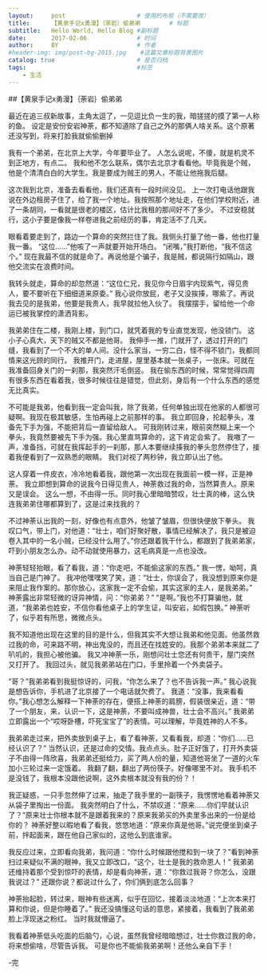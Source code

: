 ```yaml
---
layout:     post                    # 使用的布局（不需要改）
title:      【黄泉手记x勇漫】｛荼岩｝偷弟弟        # 标题 
subtitle:   Hello World, Hello Blog #副标题
date:       2017-02-06              # 时间
author:     BY                      # 作者
#header-img: img/post-bg-2015.jpg    #这篇文章标题背景图片
catalog: true                       # 是否归档
tags:                               #标签
    - 生活
---
```


##【黄泉手记x勇漫】｛荼岩｝偷弟弟

最近在追三叔新故事，主角太逗了，一见逗比负一生的我，暗搓搓的摸了第一人称的鱼。
设定是安份安岩神荼，都不知道除了自己之外的那俩人啥关系。这个原著还没写到，将来打脸我就偷偷删掉


我有一个弟弟，在北京上大学，今年要毕业了。
人怎么说呢，不傻，就是机灵不到正地方，有点二。
我和他不怎么联系，偶尔去北京才看看他。毕竟我是个贼，他是个清清白白的大学生。我是要成为贼王的男人，不能让他拖我后腿。

这次我到北京，准备去看看他，我们还真有一段时间没见。
上一次打电话他跟我说在外边租房子住了，给了我一个地址。我按照那个地址走，在他们学校附近，进了一条胡同，一看就是很老的楼区，估计比我租的那间好不了多少。
不过安稳就行，这小子要是像我一样卷进我之前经历的事，肯定活不了几天。

眼看着要走到了，路边一个算命的突然拦住了我。我侧头打量了他一番，他也打量我一番。
“这位……”他咳了一声就要开始开场白。
“闭嘴，”我打断他，“我不信这个。”
现在我最不信的就是命了。再说他是个骗子，我是贼，都说隔行如隔山，跟他交流实在浪费时间。

我转头就走，算命的却忽然道：“这位仁兄，我见你今日眉宇内现紫气，得见贵人，要不要听在下细细道来原委。”
我心说你放屁，老子又没挨揍，哪紫了。再说我去见的是我弟，他要是我贵人，我早就拉他入伙了。
我摆摆手，留给他一个命运已被我掌控的潇洒背影。

我弟弟住在二楼，我刚上楼，到门口，就凭着我的专业直觉发现，他没锁门。
这小子心真大，天下的贼又不都是他哥。
我伸手一推，门就开了，透过打开的门缝，我看到了一个不大的单人间。没什么家当，一穷二白，怪不得不锁门，我都同情来这光顾的同行。
我推开门，走进屋，屋里基本就一张桌子，一张床。可就在我准备回身关门的一刹那，我突然汗毛倒竖。
我在偷东西的时候，常常觉得四周有很多东西在看着我，很多时候往往是错觉，但此刻，身后有一个什么东西的感觉无比真实。

不可能是我弟，他看到我一定会叫我，除了我弟，任何单独出现在他家的人都很可疑啊。我现在极其敏感，生怕再碰上之前那样的事。
我立即回身，抡起拳头，准备先下手为强，不能把背后一直留给敌人。
可我刚转过来，眼前突然糊上来一个拳头，我竟然要被先下手为强。我心里直骂算命的，这下肯定会紫了。
我嗷了一声，准备挡，可就在我挥起手的一刹那，那人本要继续揍我的拳头忽然停住了，接着我便看到了一双熟悉的眼睛。
我们对视了两秒钟，我立即认出了他。

这人穿着一件皮衣，冷冷地看着我，跟他第一次出现在我面前一模一样，正是神荼。
我立即想到算命的说我今日得见贵人，神荼救过我的命，当然算贵人。原来又是误会。
这么一想，不由得一乐。同时我心里暗暗赞叹，壮士真的棒，这么快连我弟弟住哪都算到了，这是过来找我的？

不过神荼认出我的一刻，好像也有点意外，他皱了皱眉，但很快便放下拳头。
我叹口气，带上门，对他道：“壮士，咱们好聚好散，事情已经解决了，我只是被迫卷入其中的一名小贼，已经没什么用了。”你还跟着我干什么，都跟到了我弟弟家，吓到小朋友怎么办。动不动就使用暴力，这毛病真是一点也没改。

神荼轻轻抬眼，看了看我，道：“你走吧，不能偷这家的东西。”
我一愣，呦呵，真当自己是门神了。
我冲他嘿嘿笑了笑，道：“壮士，你误会了，我没想到原来你是来阻止我作案的。那你放心，这家我一定不会偷，其实这家的主人，是我弟弟。”
神荼露出非常轻微的讶异神情，问：“你弟弟？”
“是啊。”我也不打算骗他，就道，“我弟弟也姓安，不信你看他桌子上的学生证，叫安岩，如假包换。”
神荼听了，似乎若有所思，微微点头。

我不知道他出现在这里的目的是什么，但我其实不大想让我弟和他见面。他虽然救过我的命，可来路不明，神出鬼没的，而且还在找姓安的。我那个弟弟本来就二了叭叽的，我担心被他骗。
我又冲神荼一乐，刚想问壮士您还有何贵干，屋门突然又打开了。
我回过头，就见我弟弟站在门口，手里拎着一个外卖袋子。

“哥？”我弟弟看到我挺惊讶的，问我，“你怎么来了？也不告诉我一声。”
我心说我是想告诉你，手机进了北京接了一个电话就欠费了。
我道：“没事，我来看看你。”我心想怎么解释一下神荼的存在，便搭上神荼的肩膀，假装很亲近，道：“带了一个朋友，来，认识一下，这是神荼，不要叫成神兽，壮士会不高兴。”
我弟弟立即露出一个“哎呀卧槽，吓死宝宝了”的表情。可以理解，毕竟姓神的人不多。

我弟弟走过来，把外卖放到桌子上，看了看神荼，又看看我，却道：“你们……已经认识了？”
当然认识，还是过命的交情。我点点头。肚子正好饿了，打开外卖袋子不由得一阵欣喜，我弟弟还挺给力，买了两人份的量，知道他哥坐了一道的火车加小三轮过来一定饿着。
我翻了翻，翻出了两份筷子。好像哪里不对。
我手机不是没钱了，我根本没跟他说啊，这外卖根本就没有我的份？！

我正疑惑，一只手忽然伸了过来，抽走了我手里的一副筷子，我愣愣地看着神荼又从袋子里掏出一份面。
我突然明白了什么，不禁叹道：“原来……你们早就认识了？”原来壮士你根本就不是跟着我来的？原来我弟买的外卖里多出来的一份是给你的？
神荼好整以暇地看了看我，悠悠地道：“原来你真是他哥。”说完便坐到桌子前，拌起面来，跟在他自己家似的，这他么到底谁家。

我反应过来，立即看向我弟，我问道：“你什么时候跟他搅和到一块了？”看到神荼扫过来疑似不满的眼神，我又立即改口，“这个，壮士是我的救命恩人！”
我弟弟还维持着那个受到惊吓的表情，却是看向神荼，道：“你救过我哥？你怎么，没跟我说过？”
还跟你说？都说过什么了，你们俩到底怎么回事？

神荼抬起脸，转过来，眼神有些迷离，似乎在回忆，接着淡淡地道：“上次本来打算和你说，但是你睡着了。”
我还没搞懂这句话的意思，紧接着，我看到了我弟弟脸上浮现迷之粉红。
当时我就懵逼了。

我看着神荼低头吃面的后脑勺，心说，虽然我曾经暗暗想过，壮士你救过我的命，将来想偷啥，尽管告诉我。
可是你也不能偷我弟弟啊！还他么亲自下手！

-完
